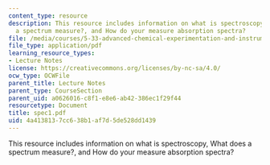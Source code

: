 ```yaml
---
content_type: resource
description: This resource includes information on what is spectroscopy, What does
  a spectrum measure?, and How do your measure absorption spectra?
file: /media/courses/5-33-advanced-chemical-experimentation-and-instrumentation-fall-2007/4a4138137cc638b1af7d5de528dd1439_spec1.pdf
file_type: application/pdf
learning_resource_types:
- Lecture Notes
license: https://creativecommons.org/licenses/by-nc-sa/4.0/
ocw_type: OCWFile
parent_title: Lecture Notes
parent_type: CourseSection
parent_uid: a0626016-c8f1-e8e6-ab42-386ec1f29f44
resourcetype: Document
title: spec1.pdf
uid: 4a413813-7cc6-38b1-af7d-5de528dd1439
---
```

This resource includes information on what is spectroscopy, What does a spectrum measure?, and How do your measure absorption spectra?